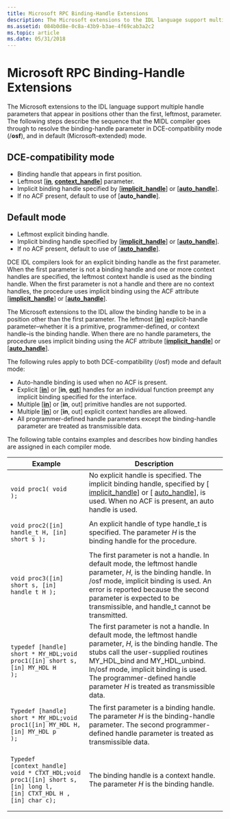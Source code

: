 ```yaml
---
title: Microsoft RPC Binding-Handle Extensions
description: The Microsoft extensions to the IDL language support multiple handle parameters that appear in positions other than the first, leftmost, parameter.
ms.assetid: 084b0d8e-0c8a-43b9-b3ae-4f69cab3a2c2
ms.topic: article
ms.date: 05/31/2018
---
```


# Microsoft RPC Binding-Handle Extensions

The Microsoft extensions to the IDL language support multiple handle parameters that appear in positions other than the first, leftmost, parameter. The following steps describe the sequence that the MIDL compiler goes through to resolve the binding-handle parameter in DCE-compatibility mode (/**osf**), and in default (Microsoft-extended) mode.

## DCE-compatibility mode

-   Binding handle that appears in first position.
-   Leftmost \[[**in**](/windows/desktop/Midl/in), [**context\_handle**](/windows/desktop/Midl/context-handle)\] parameter.
-   Implicit binding handle specified by \[[**implicit\_handle**](/windows/desktop/Midl/implicit-handle)\] or \[[**auto\_handle**](/windows/desktop/Midl/auto-handle)\].
-   If no ACF present, default to use of \[**auto\_handle**\].

## Default mode

-   Leftmost explicit binding handle.
-   Implicit binding handle specified by \[[**implicit\_handle**](/windows/desktop/Midl/implicit-handle)\] or \[[**auto\_handle**](/windows/desktop/Midl/auto-handle)\].
-   If no ACF present, default to use of \[[**auto\_handle**](/windows/desktop/Midl/auto-handle)\].

DCE IDL compilers look for an explicit binding handle as the first parameter. When the first parameter is not a binding handle and one or more context handles are specified, the leftmost context handle is used as the binding handle. When the first parameter is not a handle and there are no context handles, the procedure uses implicit binding using the ACF attribute \[[**implicit\_handle**](/windows/desktop/Midl/implicit-handle)\] or \[[**auto\_handle**](/windows/desktop/Midl/auto-handle)\].

The Microsoft extensions to the IDL allow the binding handle to be in a position other than the first parameter. The leftmost \[[**in**](/windows/desktop/Midl/in)\] explicit-handle parameter–whether it is a primitive, programmer-defined, or context handle–is the binding handle. When there are no handle parameters, the procedure uses implicit binding using the ACF attribute \[[**implicit\_handle**](/windows/desktop/Midl/implicit-handle)\] or \[[**auto\_handle**](/windows/desktop/Midl/auto-handle)\].

The following rules apply to both DCE-compatibility (/osf) mode and default mode:

-   Auto-handle binding is used when no ACF is present.
-   Explicit \[[**in**](/windows/desktop/Midl/in)\] or \[**in**, [**out**](/windows/desktop/Midl/out-idl)\] handles for an individual function preempt any implicit binding specified for the interface.
-   Multiple \[[**in**](/windows/desktop/Midl/in)\] or \[**in**, out\] primitive handles are not supported.
-   Multiple \[[**in**](/windows/desktop/Midl/in)\] or \[**in**, out\] explicit context handles are allowed.
-   All programmer-defined handle parameters except the binding-handle parameter are treated as transmissible data.

The following table contains examples and describes how binding handles are assigned in each compiler mode.




| Example | Description | 
|---------|-------------|
| <pre class="syntax" data-space="preserve"><code>void proc1( void );</code></pre> | No explicit handle is specified. The implicit binding handle, specified by [ <a href="/windows/desktop/Midl/implicit-handle">implicit_handle</a>] or [ <a href="/windows/desktop/Midl/auto-handle">auto_handle</a>], is used. When no ACF is present, an auto handle is used. | 
| <pre class="syntax" data-space="preserve"><code>void proc2([in] handle_t H,           [in] short s );</code></pre> | An explicit handle of type handle_t is specified. The parameter <em>H</em> is the binding handle for the procedure. | 
| <pre class="syntax" data-space="preserve"><code>void proc3([in] short s,           [in] handle_t H );</code></pre> | The first parameter is not a handle. In default mode, the leftmost handle parameter, <em>H</em>, is the binding handle. In /osf mode, implicit binding is used. An error is reported because the second parameter is expected to be transmissible, and handle_t cannot be transmitted. | 
| <pre class="syntax" data-space="preserve"><code>typedef [handle] short * MY_HDL;void proc1([in] short s,           [in] MY_HDL H );</code></pre> | The first parameter is not a handle. In default mode, the leftmost handle parameter, <em>H</em>, is the binding handle. The stubs call the user-supplied routines MY_HDL_bind and MY_HDL_unbind. In/osf mode, implicit binding is used. The programmer-defined handle parameter <em>H</em> is treated as transmissible data. | 
| <pre class="syntax" data-space="preserve"><code>Typedef [handle] short * MY_HDL;void proc1([in] MY_HDL H,            [in] MY_HDL p );</code></pre> | The first parameter is a binding handle. The parameter <em>H</em> is the binding-handle parameter. The second programmer-defined handle parameter is treated as transmissible data. | 
| <pre class="syntax" data-space="preserve"><code>Typedef [context_handle] void * CTXT_HDL;void proc1([in] short s,           [in] long l,           [in] CTXT_HDL H ,           [in] char c);</code></pre> | The binding handle is a context handle. The parameter <em>H</em> is the binding handle. | 




 

 

 
